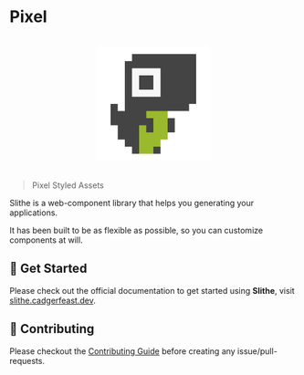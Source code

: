 # Pixel

<p align="center"><br/><img width="200" src="./docs/.slithe/playground/public/favicon.svg" alt="Slithe Icon"/><br/><br/></p>

> Pixel Styled Assets

Slithe is a web-component library that helps you generating your applications.

It has been built to be as flexible as possible, so you can customize components at will.

## 📄 Get Started

Please check out the official documentation to get started using **Slithe**, visit [slithe.cadgerfeast.dev](https://slithe.cadgerfeast.dev).

## 👏 Contributing

Please checkout the [Contributing Guide](./CONTRIBUTING.md) before creating any issue/pull-requests.
